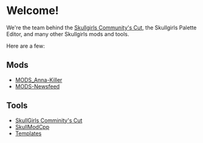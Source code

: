 # Welcome!
We're the team behind the [Skullgirls Community's Cut](https://github.com/Back-Black-Door/SkullGirls-Comminity-s-Cut), the Skullgirls Palette Editor, and many other Skullgirls mods and tools.

Here are a few:
## Mods
- [MODS_Anna-Killer](https://github.com/Back-Black-Door/MODS-Anna_Killer)
- [MODS-Newsfeed](https://github.com/Back-Black-Door/MODS-Newsfeed)

## Tools
- [SkullGirls Comminity's Cut](https://github.com/Back-Black-Door/SkullGirls-Comminity-s-Cut)
- [SkullModCpp](https://github.com/Back-Black-Door/SkullModCpp)
- [Templates](https://github.com/Back-Black-Door/Templates)
